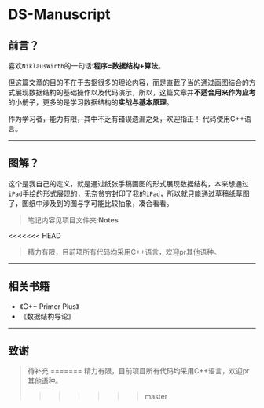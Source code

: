 # DS-Manuscript
## 前言？
喜欢`NiklausWirth`的一句话:**程序=数据结构+算法**。

但这篇文章的目的不在于去抠很多的理论内容，而是直截了当的通过画图结合的方式展现数据结构的基础操作以及代码演示，所以，这篇文章并**不适合用来作为应考**的小册子，更多的是学习数据结构的**实战与基本原理**。

~~作为学习者，能力有限，其中不乏有错误遗漏之处，欢迎指正！~~
代码使用C++语言。

****

## 图解？

这个是我自己的定义，就是通过纸张手稿画图的形式展现数据结构，本来想通过`iPad`手绘的形式展现的，无奈贫穷封印了我的`iPad`，所以就只能通过草稿纸草图了，图纸中涉及到的图与字可能比较抽象，凑合看看。

> 笔记内容见项目文件夹:**Notes**

<<<<<<< HEAD
> 精力有限，目前项所有代码均采用C++语言，欢迎pr其他语种。

****
## 相关书籍
- 《C++ Primer Plus》
- 《数据结构导论》

****

## 致谢
> 待补充
=======
> 精力有限，目前项目所有代码均采用C++语言，欢迎pr其他语种。
>>>>>>> master
